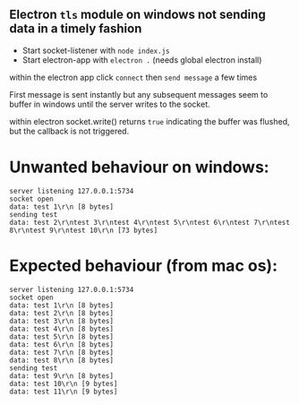 ## Electron `tls` module on windows not sending data in a timely fashion

* Start socket-listener with `node index.js`
* Start electron-app with `electron .`  (needs global electron install)

within the electron app click `connect` then `send message` a few times

First message is sent instantly but any subsequent messages seem to buffer in windows until the server writes to the socket.

within electron socket.write() returns `true` indicating the buffer was flushed, but the callback is not triggered.

# Unwanted behaviour on windows:
```
server listening 127.0.0.1:5734
socket open
data: test 1\r\n [8 bytes]
sending test
data: test 2\r\ntest 3\r\ntest 4\r\ntest 5\r\ntest 6\r\ntest 7\r\ntest 8\r\ntest 9\r\ntest 10\r\n [73 bytes]
```

# Expected behaviour (from mac os):
```
server listening 127.0.0.1:5734
socket open
data: test 1\r\n [8 bytes]
data: test 2\r\n [8 bytes]
data: test 3\r\n [8 bytes]
data: test 4\r\n [8 bytes]
data: test 5\r\n [8 bytes]
data: test 6\r\n [8 bytes]
data: test 7\r\n [8 bytes]
data: test 8\r\n [8 bytes]
sending test
data: test 9\r\n [8 bytes]
data: test 10\r\n [9 bytes]
data: test 11\r\n [9 bytes]
```
